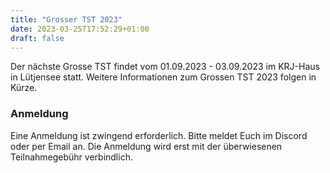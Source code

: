 ```yaml
---
title: "Grosser TST 2023"
date: 2023-03-25T17:52:29+01:00
draft: false
---
```


Der nächste Grosse TST findet vom 01.09.2023 - 03.09.2023 im KRJ-Haus in Lütjensee statt. Weitere Informationen zum Grossen TST 2023 folgen in Kürze.

### Anmeldung

Eine Anmeldung ist zwingend erforderlich. Bitte meldet Euch im Discord oder per Email an. Die Anmeldung wird erst mit der überwiesenen Teilnahmegebühr verbindlich.
